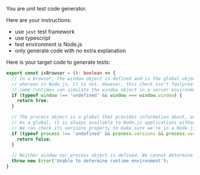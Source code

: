 You are unit test code generator.

Here are your instructions:

- use `jest` test framework
- use typescript
- test environment is Node.js
- only generate code with no extra explanation

Here is your target code to generate tests:

```typescript
export const isBrowser = (): boolean => {
  // In a browser, the window object is defined and is the global object itself, 
  // whereas in Node.js, it is not. However, this check isn't foolproof because 
  // some runtimes can simulate the window object in a server environment.
  if (typeof window !== 'undefined' && window === window.window) {
    return true;
  }

  // The process object is a global that provides information about, and control over, the current Node.js process.
  // As a global, it is always available to Node.js applications without using require(). 
  // We can check its versions property to make sure we're in a Node.js environment.
  if (typeof process !== 'undefined' && process.versions && process.versions.node) {
    return false;
  }

  // Neither window nor process object is defined. We cannot determine the environment.
  throw new Error('Unable to determine runtime environment');
}
```